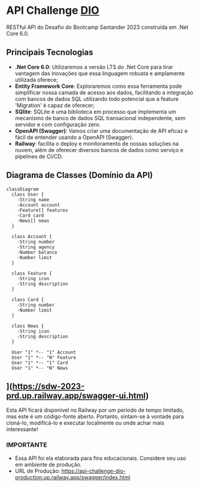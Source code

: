 
# API Challenge [DIO](www.dio.me)

RESTful API do Desafio do Bootcamp Santander 2023 construída em .Net Core 6.0.

## Principais Tecnologias
 - **.Net Core 6.0**: Utilizaremos a versão LTS do .Net Core para tirar vantagem das inovações que essa linguagem robusta e amplamente utilizada oferece;
 - **Entity Framework Core**: Exploraremos como essa ferramenta pode simplificar nossa camada de acesso aos dados, facilitando a integração com bancos de dados SQL utilizando todo potencial que a feature 'Migration' é capaz de oferecer;
 - **SQlite**: SQLite é uma biblioteca em processo que implementa um mecanismo de banco de dados SQL transacional independente, sem servidor e com configuração zero. 
 - **OpenAPI (Swagger)**: Vamos criar uma documentação de API eficaz e fácil de entender usando a OpenAPI (Swagger).
 - **Railway**: facilita o deploy e monitoramento de nossas soluções na nuvem, além de oferecer diversos bancos de dados como serviço e pipelines de CI/CD.

## Diagrama de Classes (Domínio da API)

```mermaid
classDiagram
  class User {
    -String name
    -Account account
    -Feature[] features
    -Card card
    -News[] news
  }

  class Account {
    -String number
    -String agency
    -Number balance
    -Number limit
  }

  class Feature {
    -String icon
    -String description
  }

  class Card {
    -String number
    -Number limit
  }

  class News {
    -String icon
    -String description
  }

  User "1" *-- "1" Account
  User "1" *-- "N" Feature
  User "1" *-- "1" Card
  User "1" *-- "N" News
```

## [](https://api-challenge-dio-production.up.railway.app/swagger/index.html)](https://sdw-2023-prd.up.railway.app/swagger-ui.html)

Esta API ficará disponível no Railway por um período de tempo limitado, mas este é um código-fonte aberto. Portanto, sintam-se à vontade para cloná-lo, modificá-lo e executar localmente ou onde achar mais interessante! 

### IMPORTANTE

- Essa API foi ela elaborada para fins educacionais. Considere seu uso em ambiente de produção.
- URL de Produção: https://api-challenge-dio-production.up.railway.app/swagger/index.html
